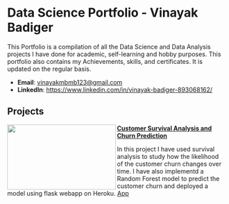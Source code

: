 # Data Science Portfolio - Vinayak Badiger
This Portfolio is a compilation of all the Data Science and Data Analysis projects I have done for academic, self-learning and hobby purposes.
This portfolio also contains my Achievements, skills, and certificates. It is updated on the regular basis.

- **Email**: vinayakmbmb123@gmail.com
- **LinkedIn**: https://www.linkedin.com/in/vinayak-badiger-893068162/

## Projects

<img align="left" width="250" height="150" src="https://github.com/archd3sai/Portfolio/blob/master/Images/telecom.jpg"> **[Customer Survival Analysis and Churn Prediction](https://github.com/archd3sai/Customer-Survival-Analysis-and-Churn-Prediction)**

In this project I have used survival analysis to study how the likelihood of the customer churn changes over time. I have also implementd a Random Forest model to predict the customer churn and deployed a model using flask webapp on Heroku. [App](https://churn-prediction-app.herokuapp.com/)  


